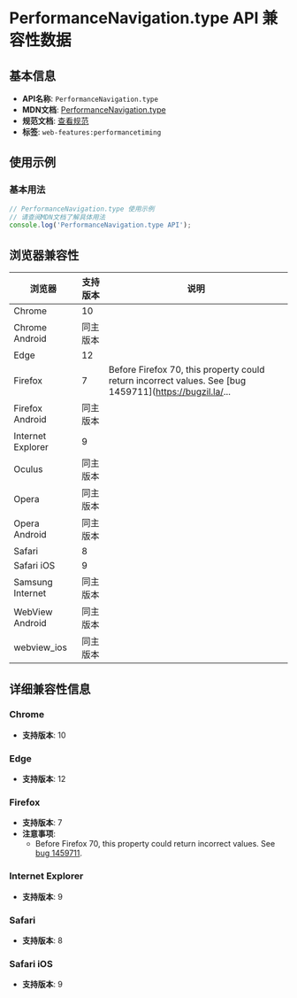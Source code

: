 # PerformanceNavigation.type API 兼容性数据

## 基本信息

- **API名称**: `PerformanceNavigation.type`
- **MDN文档**: [PerformanceNavigation.type](https://developer.mozilla.org/docs/Web/API/PerformanceNavigation/type)
- **规范文档**: [查看规范](https://w3c.github.io/navigation-timing/#dom-performancenavigation-type)
- **标签**: `web-features:performancetiming`

## 使用示例

### 基本用法

```javascript
// PerformanceNavigation.type 使用示例
// 请查阅MDN文档了解具体用法
console.log('PerformanceNavigation.type API');
```

## 浏览器兼容性

| 浏览器 | 支持版本 | 说明 |
|--------|----------|------|
| Chrome | 10 |  |
| Chrome Android | 同主版本 |  |
| Edge | 12 |  |
| Firefox | 7 | Before Firefox 70, this property could return incorrect values. See [bug 1459711](https://bugzil.la/... |
| Firefox Android | 同主版本 |  |
| Internet Explorer | 9 |  |
| Oculus | 同主版本 |  |
| Opera | 同主版本 |  |
| Opera Android | 同主版本 |  |
| Safari | 8 |  |
| Safari iOS | 9 |  |
| Samsung Internet | 同主版本 |  |
| WebView Android | 同主版本 |  |
| webview_ios | 同主版本 |  |

## 详细兼容性信息

### Chrome

- **支持版本**: 10

### Edge

- **支持版本**: 12

### Firefox

- **支持版本**: 7
- **注意事项**:
  - Before Firefox 70, this property could return incorrect values. See [bug 1459711](https://bugzil.la/1459711).

### Internet Explorer

- **支持版本**: 9

### Safari

- **支持版本**: 8

### Safari iOS

- **支持版本**: 9

